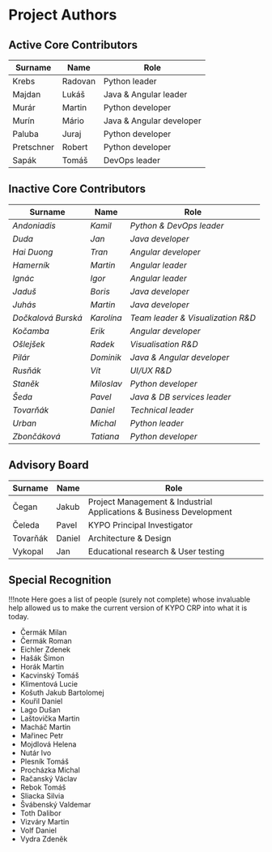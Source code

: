 # Project Authors

## Active Core Contributors

| Surname | Name | Role |
| ------ | ------ | ------ |
| Krebs | Radovan | Python leader |
| Majdan | Lukáš | Java & Angular leader |
| Murár | Martin | Python developer |
| Murín | Mário | Java & Angular developer |
| Paluba | Juraj | Python developer |
| Pretschner | Robert | Python developer |
| Sapák | Tomáš | DevOps leader |

## Inactive Core Contributors

| Surname | Name | Role |
| ------ | ------ | ------ |
| *Andoniadis* | *Kamil* | *Python & DevOps leader* |
| *Duda* | *Jan* | *Java developer* |
| *Hai Duong* | *Tran* | *Angular developer* |
| *Hamerník* | *Martin* | *Angular leader* |
| *Ignác* | *Igor* | *Angular leader* |
| *Jaduš* | *Boris* | *Java developer* |
| *Juhás* | *Martin* | *Java developer* |
| *Dočkalová Burská* | *Karolína* | *Team leader & Visualization R&D* |
| *Kočamba* | *Erik* | *Angular developer* |
| *Ošlejšek* | *Radek* | *Visualisation R&D* |
| *Pilár* | *Dominik* | *Java & Angular developer* |
| *Rusňák* | *Vít* | *UI/UX R&D* |
| *Staněk* | *Miloslav* | *Python developer* |
| *Šeda* | *Pavel* | *Java & DB services leader* |
| *Tovarňák* | *Daniel* | *Technical leader* |
| *Urban* | *Michal* | *Python leader* |
| *Zbončáková* | *Tatiana* | *Python developer* |

## Advisory Board

| Surname | Name | Role |
| ------ | ------ | ------ |
| Čegan | Jakub | Project Management & Industrial Applications & Business Development |
| Čeleda | Pavel | KYPO Principal Investigator |
| Tovarňák | Daniel |  Architecture & Design |
| Vykopal | Jan | Educational research & User testing |

## Special Recognition

!!!note
    Here goes a list of people (surely not complete) whose invaluable help allowed us to make the current version of KYPO CRP into what it is today.

- Čermák Milan
- Čermák Roman
- Eichler Zdenek
- Hašák Šimon
- Horák Martin
- Kacvinský Tomáš
- Klimentová Lucie
- Košuth Jakub Bartolomej
- Kouřil Daniel
- Lago Dušan
- Laštovička Martin
- Macháč Martin
- Mařinec Petr
- Mojdlová Helena
- Nutár Ivo
- Plesník Tomáš
- Procházka Michal
- Račanský Václav
- Rebok Tomáš
- Sliacka Silvia
- Švábenský Valdemar
- Toth Dalibor
- Vizváry Martin
- Volf Daniel
- Vydra Zdeněk
